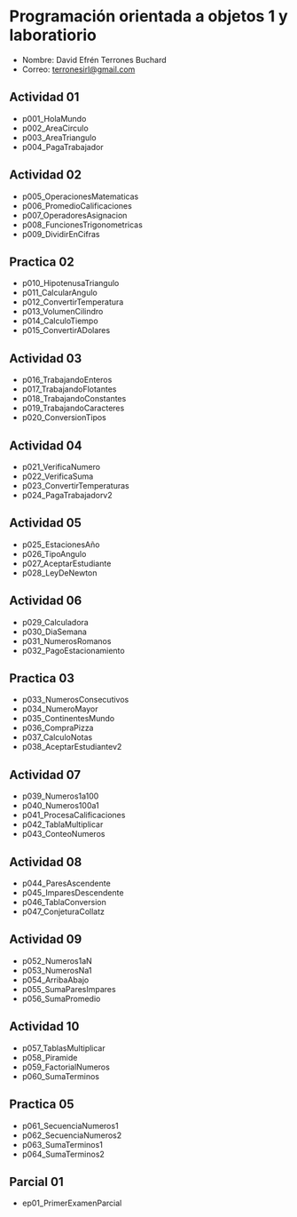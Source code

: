 # Programación orientada a objetos 1 y laboratiorio

- Nombre: David Efrén Terrones Buchard
- Correo: <terronesirl@gmail.com>

## Actividad 01

- p001_HolaMundo
- p002_AreaCirculo
- p003_AreaTriangulo
- p004_PagaTrabajador

## Actividad 02

- p005_OperacionesMatematicas
- p006_PromedioCalificaciones
- p007_OperadoresAsignacion
- p008_FuncionesTrigonometricas
- p009_DividirEnCifras

## Practica 02

- p010_HipotenusaTriangulo
- p011_CalcularAngulo
- p012_ConvertirTemperatura
- p013_VolumenCilindro
- p014_CalculoTiempo
- p015_ConvertirADolares

## Actividad 03

- p016_TrabajandoEnteros
- p017_TrabajandoFlotantes
- p018_TrabajandoConstantes
- p019_TrabajandoCaracteres
- p020_ConversionTipos

## Actividad 04

- p021_VerificaNumero
- p022_VerificaSuma
- p023_ConvertirTemperaturas
- p024_PagaTrabajadorv2

## Actividad 05

- p025_EstacionesAño
- p026_TipoAngulo
- p027_AceptarEstudiante
- p028_LeyDeNewton

## Actividad 06

- p029_Calculadora
- p030_DiaSemana
- p031_NumerosRomanos
- p032_PagoEstacionamiento

## Practica 03

- p033_NumerosConsecutivos
- p034_NumeroMayor
- p035_ContinentesMundo
- p036_CompraPizza
- p037_CalculoNotas
- p038_AceptarEstudiantev2

## Actividad 07

- p039_Numeros1a100
- p040_Numeros100a1
- p041_ProcesaCalificaciones
- p042_TablaMultiplicar
- p043_ConteoNumeros

## Actividad 08

- p044_ParesAscendente
- p045_ImparesDescendente
- p046_TablaConversion
- p047_ConjeturaCollatz

## Actividad 09

- p052_Numeros1aN
- p053_NumerosNa1
- p054_ArribaAbajo
- p055_SumaParesImpares
- p056_SumaPromedio

## Actividad 10

- p057_TablasMultiplicar
- p058_Piramide
- p059_FactorialNumeros
- p060_SumaTerminos

## Practica 05

- p061_SecuenciaNumeros1
- p062_SecuenciaNumeros2
- p063_SumaTerminos1
- p064_SumaTerminos2

## Parcial 01

- ep01_PrimerExamenParcial
